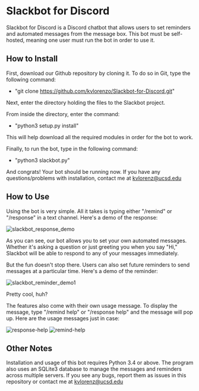 # Slackbot for Discord

Slackbot for Discord is a Discord chatbot that allows users to set reminders and automated messages from the message box. This bot must be 
self-hosted, meaning one user must run the bot in order to use it.

## How to Install

First, download our Github repository by cloning it. To do so in Git, type the following command:

- "git clone https://github.com/kvlorenzo/Slackbot-for-Discord.git"

Next, enter the directory holding the files to the Slackbot project.

From inside the directory, enter the command:

- "python3 setup.py install"

This will help download all the required modules in order for the bot to work.

Finally, to run the bot, type in the following command:

- "python3 slackbot.py"

And congrats! Your bot should be running now. If you have any questions/problems with installation, contact me at kvlorenz@ucsd.edu

## How to Use

Using the bot is very simple. All it takes is typing either "/remind" or "/response" in a text channel. Here's a demo of the response:

![slackbot_response_demo](https://user-images.githubusercontent.com/35363207/48341075-02cb7e80-e621-11e8-82c9-1611535b6add.gif)

As you can see, our bot allows you to set your own automated messages. Whether it's asking a question or just greeting you when you say "Hi," Slackbot will be able to respond to any of your messages immediately.

But the fun doesn't stop there. Users can also set future reminders to send messages at a particular time. Here's a demo of the reminder:

![slackbot_reminder_demo1](https://user-images.githubusercontent.com/35363207/48385411-436bdc00-e6a3-11e8-88b4-a5cc7adb3607.gif)

Pretty cool, huh?

The features also come with their own usage message. To display the message, type "/remind help" or "/response help" and the message will pop up. Here are the usage messages just in case:

![response-help](https://user-images.githubusercontent.com/35363207/48341522-1e835480-e622-11e8-8c55-08caa2e551e9.PNG)
![remind-help](https://user-images.githubusercontent.com/35363207/48341530-22af7200-e622-11e8-95a9-dfe3d1e4cc8a.png)

## Other Notes
Installation and usage of this bot requires Python 3.4 or above. The program also uses an SQLite3 database to manage the messages and reminders across multiple servers. If you see any bugs, report them as issues in this repository or contact me at kvlorenz@ucsd.edu
